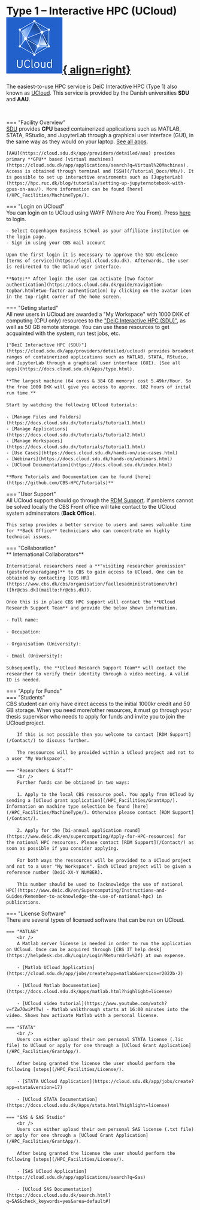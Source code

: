# Type 1 – Interactive HPC (UCloud)     [![UCloud](/HPC_Facilities/images/hpc_ucloud.png){ align=right}](https://cloud.sdu.dk/app/login) 

The easiest-to-use HPC service is DeiC Interactive HPC (Type 1) also known as [UCloud](https://cloud.sdu.dk/). This service is provided by the Danish universities **SDU** and **AAU**.

<br />

=== "Facility Overview"
    <br />
    [SDU](https://cloud.sdu.dk/app/providers/detailed/ucloud) provides **CPU** based containerized applications such as MATLAB, STATA, RStudio, and JupyterLab through a graphical user interface (GUI), in the same way as they would on your laptop. [See all apps](https://docs.cloud.sdu.dk/Apps/type.html). 

    [AAU](https://cloud.sdu.dk/app/providers/detailed/aau) provides primary **GPU** based [virtual machines](https://cloud.sdu.dk/app/applications/search?q=Virtual%20Machines). Access is obtained through terminal and [SSH](/Tutorial_Docs/VMs/). It is possible to set up interactive enviroments such as [JupyterLab](https://hpc.ruc.dk/blog/tutorials/setting-up-jupyternotebook-with-gpus-on-aau/). More information can be found [here](/HPC_Facilities/MachineType/).

=== "Login on UCloud"
    <br />
    You can login on to UCloud using WAYF (Where Are You From). Press [here](https://cloud.sdu.dk/app/login) to login.

    - Select Copenhagen Business School as your affiliate institution on the login page. 
    - Sign in using your CBS mail account

    Upon the first login it is necessary to approve the SDU eScience [terms of service](https://legal.cloud.sdu.dk). Afterwards, the user is redirected to the UCloud user interface.

    **Note:** After login the user can activate [two factor authentication](https://docs.cloud.sdu.dk/guide/navigation-topbar.html#two-factor-authentication) by clicking on the avatar icon in the top-right corner of the home screen.

=== "Geting started"
    <br />
    All new users in UCloud are awarded a "My Workspace" with 1000 DKK of computing (CPU only) resources to the ["DeiC Interactive HPC (SDU)"](https://cloud.sdu.dk/app/providers/detailed/ucloud), as well as 50 GB remote storage. You can use these resources to get acquainted with the system, run test jobs, etc. 

    ["DeiC Interactive HPC (SDU)"](https://cloud.sdu.dk/app/providers/detailed/ucloud) provides broadest ranges of containerized applications such as MATLAB, STATA, RStudio, and JupyterLab through a graphical user interface (GUI). [See all apps](https://docs.cloud.sdu.dk/Apps/type.html).

    **The largest machine (64 cores & 384 GB memory) cost 5.49kr/Hour. So the free 1000 DKK will give you access to approx. 182 hours of inital run time.**

    Start by watching the following UCloud tutorials:

    - [Manage Files and Folders](https://docs.cloud.sdu.dk/tutorials/tutorial1.html)
    - [Manage Applications](https://docs.cloud.sdu.dk/tutorials/tutorial2.html)
    - [Manage Workspaces](https://docs.cloud.sdu.dk/tutorials/tutorial1.html)
    - [Use Cases](https://docs.cloud.sdu.dk/hands-on/use-cases.html)
    - [Webinars](https://docs.cloud.sdu.dk/hands-on/webinars.html)
    - [UCloud Documentation](https://docs.cloud.sdu.dk/index.html)

    **More Tutorials and Documentation can be found [here](https://github.com/CBS-HPC/Tutorials)**

=== "User Support"
    <br />
    All UCloud support should go through the [RDM Support](/Contact/). If problems cannot be solved locally the CBS Front office will take contact to the UCloud system adminstrators (**Back Office**). 

    This setup provides a better service to users and saves valuable time for **Back Office** technicians who can concentrate on highly technical issues.

=== "Collaboration"
    <br />
    ** International Collaborators**

    International researchers need a **"visiting researcher premission"(gæsteforskeradgang)** to CBS to gain access to UCloud. One can be obtained by contacting [CBS HR](https://www.cbs.dk/cbs/organisation/faellesadministrationen/hr) ([hr@cbs.dk](mailto:hr@cbs.dk)).

    Once this is in place CBS HPC support will contact the **UCloud Research Support Team** and provide the below shown information. 

    - Full name:

    - Occupation:

    - Organisation (University):

    - Email (University):

    Subsequently, the **UCloud Research Support Team** will contact the researcher to verify their identity through a video meeting. A valid ID is needed. 

=== "Apply for Funds"
    <br />
    === "Students"
        <br />
        CBS student can only have direct access to the initial 1000kr credit and 50 GB storage. When you need more/other resources, it must go through your thesis supervisor who needs to apply for funds and invite you to join the UCloud project. 

        If this is not possible then you welcome to contact [RDM Support](/Contact/) to discuss further.

        The ressources will be provided within a UCloud project and not to a user "My Workspace".

    === "Researchers & Staff"
        <br />
        Further funds can be obtianed in two ways: 

        1. Apply to the local CBS ressource pool. You apply from UCloud by sending a [UCloud grant application](/HPC_Facilities/GrantApp/). Information on machine type selection be found [here](/HPC_Facilities/MachineType/). Otherwise please contact [RDM Support](/Contact/).

        2. Apply for the [bi-annual application round](https://www.deic.dk/en/supercomputing/Apply-for-HPC-resources) for the national HPC resources. Please contact [RDM Support](/Contact/) as soon as possible if you consider applying.

        For both ways the ressources will be provided to a UCloud project and not to a user "My Workspace". Each UCloud project will be given a reference number (DeiC-XX-Y NUMBER).

        This number should be used to [acknowledge the use of national HPC](https://www.deic.dk/en/Supercomputing/Instructions-and-Guides/Remember-to-acknowledge-the-use-of-national-hpc) in publications.

=== "License Software"
    <br />
    There are several types of licensed software that can be run on UCloud. 
    
    === "MATLAB"
        <br />   
        A Matlab server license is needed in order to run the application on UCloud. Once can be acquired through [CBS IT help desk](https://helpdesk.cbs.dk/Login/Login?ReturnUrl=%2f) at own expense.

        - [Matlab UCloud Application](https://cloud.sdu.dk/app/jobs/create?app=matlab&version=r2022b-2)

        - [UCloud Matlab Documentation](https://docs.cloud.sdu.dk/Apps/matlab.html?highlight=license)

        - [UCloud video tutorial](https://www.youtube.com/watch?v=fZw7OwiPfTw) - Matlab walkthrough starts at 16:00 minutes into the video. Shows how activate Matlab with a personal license.

    === "STATA"
        <br />
        Users can either upload their own personal STATA license (.lic file) to UCloud or apply for one through a [UCloud Grant Application](/HPC_Facilities/GrantApp/).

        After being granted the license the user should perform the following [steps](/HPC_Facilities/License/). 

        - [STATA UCloud Application](https://cloud.sdu.dk/app/jobs/create?app=stata&version=17)

        - [UCloud STATA Documentation](https://docs.cloud.sdu.dk/Apps/stata.html?highlight=license)

    === "SAS & SAS Studio"
        <br />
        Users can either upload their own personal SAS license (.txt file) or apply for one through a [UCloud Grant Application](/HPC_Facilities/GrantApp/).

        After being granted the license the user should perform the following [steps](/HPC_Facilities/License/). 

        - [SAS UCloud Application](https://cloud.sdu.dk/app/applications/search?q=Sas)

        - [UCloud SAS Documentation](https://docs.cloud.sdu.dk/search.html?q=SAS&check_keywords=yes&area=default#)